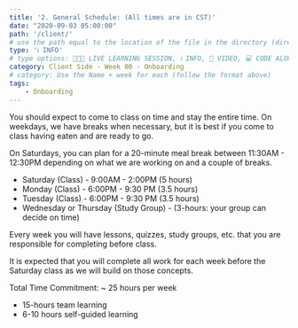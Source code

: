 ```yaml
---
title: '2. General Schedule: (All times are in CST)'
date: "2020-09-03 05:00:00"
path: '/client/'
# use the path equal to the location of the file in the directory (directory structure)
type: 'ℹ️ INFO'
# type options: 👩🏽‍🏫 LIVE LEARNING SESSION, ℹ️ INFO, 🎥 VIDEO, 💻 CODE ALONG, 🥼LAB, ↩️ REVIEW/NOTES, 👥 GROUP LEARNING, 👷🏼‍♂️ GROUP PROJECT, 🧠 ASSESSMENT, 📝 ASSIGNMENT
category: Client Side - Week 00 - Onboarding
# category: Use the Name + week for each (follow the format above)
tags: 
    - Onboarding
---
```


You should expect to come to class on time and stay the entire time. On weekdays, we have breaks when necessary, but it is best if you come to class having eaten and are ready to go. 

On Saturdays, you can plan for a 20-minute meal break between 11:30AM - 12:30PM depending on what we are working on and a couple of breaks.

- Saturday (Class) - 9:00AM - 2:00PM (5 hours)
- Monday (Class) - 6:00PM - 9:30 PM (3.5 hours)
- Tuesday (Class) - 6:00PM - 9:30 PM (3.5 hours)
- Wednesday or Thursday (Study Group) - (3-hours: your group can decide on time)

Every week you will have lessons, quizzes, study groups, etc. that you are responsible for completing before class.

It is expected that you will complete all work for each week before the Saturday class as we will build on those concepts.

Total Time Commitment: ~ 25 hours per week
- 15-hours team learning
- 6-10 hours self-guided learning 
